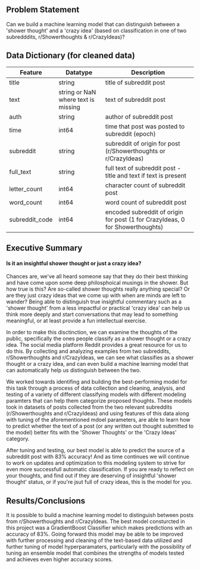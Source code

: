 ## Problem Statement
Can we build a machine learning model that can distinguish between a 'shower thought' and a 'crazy idea' (based on classification in one of two subredddits, r/Showerthoughts & r/CrazyIdeas)?


## Data Dictionary (for cleaned data)
|Feature|Datatype|Description|
|---|---|---|
|title|string|title of subreddit post|
|text|string or NaN where text is missing|text of subreddit post|
|auth|string|author of subreddit post|
|time|int64|time that post was posted to subreddit (epoch)|
|subreddit|string|subreddit of origin for post (r/Showerthoughts or r/CrazyIdeas)|
|full_text|string|full text of subreddit post - title and text if text is present|
|letter_count|int64|character count of subreddit post|
|word_count|int64|word count of subreddit post|
|subreddit_code|int64|encoded subreddit of origin for post (1 for CrazyIdeas, 0 for Showerthoughts)|


## Executive Summary
#### Is it an insightful shower thought or just a crazy idea?
Chances are, we've all heard someone say that they do their best thinking and have come upon some deep philosphoical musings in the shower. But how true is this? Are so-called shower thoughts really anything special? Or are they just crazy ideas that we come up with when are minds are left to wander?
Being able to distinguish true insightful commentary such as a 'shower thought' from a less impactful or practical 'crazy idea' can help us think more deeply and start conversations that may lead to something meaningful, or at least provide a fun intellectual exercise. 

In order to make this disctinction, we can examine the thoughts of the public, specifically the ones people classify as a shower thought or a crazy idea. The social media platform Reddit provides a great resource for us to do this. By collecting and analyzing examples from two subreddits, r/Showerthoughts and r/CrazyIdeas, we can see what classifies as a shower thought or a crazy idea, and can even build a machine learning model that can automatically help us distinguish between the two. 

We worked towards identifing and building the best-performing model for this task through a process of data collection and cleaning, analysis, and testing of a variety of different classifying models with different modeling paramters that can help them categorize proposed thoughts. These models took in datasets of posts collected from the two relevant subreddits (r/Showerthoughts and r/CrazyIdeas) and using features of this data along with tuning of the aforementioned mdoel parameters, are able to learn how to predict whether the text of a post (or any written out thought submitted to the model) better fits with the 'Shower Thoughts' or the 'Crazy Ideas' category.

After tuning and testing, our best model is able to predict the source of a subreddit post with 83% accuracy! And as time continues we will continue to work on updates and optimization to this modeling system to strive for even more successfull automatic classification.
If you are ready to reflect on your thoughts, and find out if they are deserving of insightful 'shower thought' status, or if you're jsut full of crazy ideas, this is the model for you.


## Results/Conclusions
It is possible to build a machine learning model to distinguish between posts from r/Showerthoughts and r/CrazyIdeas. The best model consturcted in this project was a GradientBoost Classifier which makes predictions with an accuracy of 83%. Going forward this model may be able to be improved with further processing and cleaning of the text-based data utilized and further tuning of model hyperparamaters, particularly with the possibility of tuning an ensemble model that combines the strengths of models tested and achieves even higher accuracy scores.